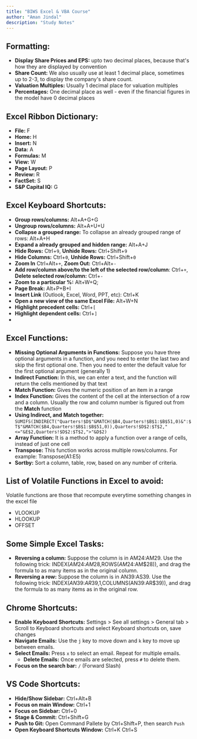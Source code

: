 ```yaml
---
title: "BIWS Excel & VBA Course"
author: "Aman Jindal"
description: "Study Notes"
---
```


## Formatting:

- **Display Share Prices and EPS:** upto two decimal places, because that's how they are displayed by convention
- **Share Count:** We also usually use at least 1 decimal place, sometimes up to 2-3, to display the company's share count. 
- **Valuation Multiples:** Usually 1 decimal place for valuation multiples
- **Percentages:** One decimal place as well - even if the financial figures in the model have 0 decimal places

## Excel Ribbon Dictionary:

- **File:** F
- **Home:** H
- **Insert:** N
- **Data:** A
- **Formulas:** M
- **View:** W
- **Page Layout:** P
- **Review:** R
- **FactSet:** S
- **S&P Capital IQ:** G

## Excel Keyboard Shortcuts:

- **Group rows/columns:** Alt+A+G+G
- **Ungroup rows/columns:** Alt+A+U+U
- **Collapse a grouped range:** To collapse an already grouped range of rows: Alt+A+H
- **Expand a already grouped and hidden range:** Alt+A+J
- **Hide Rows:** Ctrl+`9`, **Unhide Rows:** Ctrl+Shift+`9`
- **Hide Columns:** Ctrl+`0`, **Unhide Rows:** Ctrl+Shift+`0`
- **Zoom In** Ctrl+Alt+`+`, **Zoom Out:** Ctrl+Alt+`-`
- **Add row/column above/to the left of the selected row/column**: Ctrl+`+`, **Delete selected row/column:** Ctrl+`-`
- **Zoom to a particular %:** Alt+W+Q;
- **Page Break:** Alt+P+B+I
- **Insert Link** (Outlook, Excel, Word, PPT, etc): Ctrl+K
- **Open a new view of the same Excel File:** Alt+W+N
- **Highlight precedent cells:** Ctrl+`[`
- **Highlight dependent cells:** Ctrl+`]`
- 
  
##  Excel Functions:

- **Missing Optional Arguments in Functions:** Suppose you have three optional arguments in a function, and you need to enter the last two and skip the first optional one. Then you need to enter the default value for the first optional argument (generally 1)
- **Indirect Function:** In this, we can enter a text, and the function will return the cells mentioned by that text
- **Match Function:** Gives the numeric position of an item in a range
- **Index Function:** Gives the content of the cell at the intersection of a row and a column. Usually the row and column number is figured out from the **Match** function
- **Using Indirect, and Match together:** `SUMIFS(INDIRECT("Quarters!$D$"&MATCH($B4,Quarters!$B$1:$B$51,0)&":$T$"&MATCH($B4,Quarters!$B$1:$B$51,0)),Quarters!$D$2:$T$2,"<="&E$2,Quarters!$D$2:$T$2,">"&D$2)`
- **Array Function:** It is a method to apply a function over a range of cells, instead of just one cell
- **Transpose:** This function works across multiple rows/columns. For example: Transpose(A1:E5)
- **Sortby:** Sort a column, table, row, based on any number of criteria. 

## List of Volatile Functions in Excel to avoid:

Volatile functions are those that recompute everytime something changes in the excel file

- VLOOKUP
- HLOOKUP
- OFFSET

## Some Simple Excel Tasks:

- **Reversing a column:** Suppose the column is in AM24:AM29. Use the following trick: INDEX($AM$24:$AM$28,ROWS($AM24:$AM$28)), and drag the formula to as many items as in the original column.
- **Reversing a row:** Suppose the column is in AN39:AS39. Use the following trick: INDEX($AN$39:$AR$39,1,COLUMNS(AN$39:$AR$39)), and drag the formula to as many items as in the original row.

## Chrome Shortcuts:

- **Enable Keyboard Shortcuts:** Settings > See all settings > General tab > Scroll to Keyboard shortcuts and select Keyboard shortcuts on, save changes
- **Navigate Emails:** Use the `j` key to move down and `k` key to move up between emails.
- **Select Emails:** Press `x` to select an email. Repeat for multiple emails.
  - **Delete Emails:** Once emails are selected, press `#` to delete them.
- **Focus on the search bar:** `/` (Forward Slash)

## VS Code Shortcuts:

- **Hide/Show Sidebar:** Ctrl+Alt+B
- **Focus on main Window:** Ctrl+1
- **Focus on Sidebar:** Ctrl+0
- **Stage & Commit:** Ctrl+Shift+G
- **Push to Git:** Open Command Pallete by Ctrl+Shift+P, then search `Push`
- **Open Keyboard Shortcuts Window:**  Ctrl+K Ctrl+S


